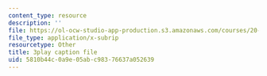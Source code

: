 ```yaml
---
content_type: resource
description: ''
file: https://ol-ocw-studio-app-production.s3.amazonaws.com/courses/20-219-becoming-the-next-bill-nye-writing-and-hosting-the-educational-show-january-iap-2015/5810b44c0a9e05abc98376637a052639_gUNY29Zpu7g.srt
file_type: application/x-subrip
resourcetype: Other
title: 3play caption file
uid: 5810b44c-0a9e-05ab-c983-76637a052639
---
```

